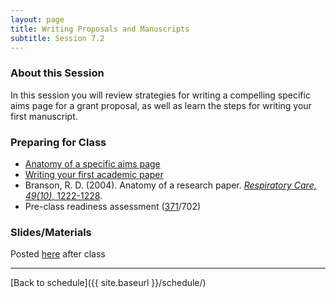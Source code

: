 ```yaml
---
layout: page
title: Writing Proposals and Manuscripts
subtitle: Session 7.2
---
```


### About this Session

In this session you will review strategies for writing a compelling specific aims page for a grant proposal, as well as learn the steps for writing your first manuscript.

### Preparing for Class

* [Anatomy of a specific aims page](http://www.biosciencewriters.com/NIH-Grant-Applications-The-Anatomy-of-a-Specific-Aims-Page.aspx)
* [Writing your first academic paper](https://github.com/jtleek/firstpaper)
* Branson, R. D. (2004). Anatomy of a research paper. [*Respiratory Care, 49(10)*, 1222-1228](https://www.ncbi.nlm.nih.gov/pubmed/15447807).
* Pre-class readiness assessment ([371](https://sakai.duke.edu/samigo-app/servlet/Login?id=5d8e4198-261f-466b-bbd1-10314d1959aa1492007377410)/702)

### Slides/Materials

Posted [here](https://drive.google.com/drive/folders/0Bxn_jkXZ1lxuVklQakF4MjZGSDQ?usp=sharing) after class


* * *

[Back to schedule]({{ site.baseurl }}/schedule/)